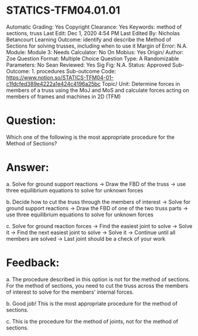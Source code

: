 # STATICS-TFM04.01.01

Automatic Grading: Yes
Copyright Clearance: Yes
Keywords: method of sections, truss
Last Edit: Dec 1, 2020 4:54 PM
Last Edited By: Nicholas Betancourt
Learning Outcome: identify and describe the Method of Sections for solving trusses, including when to use it
Margin of Error: N.A.
Module: Module 3:
Needs Calculator: No
On Mobius: Yes
Origin/ Author: Zoe
Question Format: Multiple Choice
Question Type: A
Randomizable Parameters: No
Sean Reviewed: Yes
Sig Fig: N.A.
Status: Approved
Sub-Outcome: 1. procedures
Sub-outcome Code: https://www.notion.so/STATICS-TFM04-01-c1fdcfed389e4222a1e424c4196a25bc
Topic/ Unit: Determine forces in members of a truss using the MoJ and MoS and calculate forces acting on members of frames and machines in 2D (TFM)

# Question:

Which one of the following is the most appropriate procedure for the Method of Sections?

# Answer:

a. Solve for ground support reactions $\rightarrow$ Draw the FBD of the truss $\rightarrow$ use three equilibrium equations to solve for unknown forces 

b. Decide how to cut the truss through the members of interest $\rightarrow$ Solve for ground support reactions $\rightarrow$ Draw the FBD of one of the two truss parts $\rightarrow$ use three equilibrium equations to solve for unknown forces 

c. Solve for ground reaction forces $\rightarrow$ Find the easiest joint to solve $\rightarrow$ Solve it $\rightarrow$ Find the next easiest joint to solve $\rightarrow$ Solve it $\rightarrow$ Continue until all members are solved $\rightarrow$ Last joint should be a check of your work

# Feedback:

a. The procedure described in this option is not for the method of sections. For the method of sections, you need to cut the truss across the members of interest to solve for the members' internal forces. 

 b. Good job! This is the most appropriate procedure for the method of sections. 

c. This is the procedure for the method of joints, not for the method of sections.